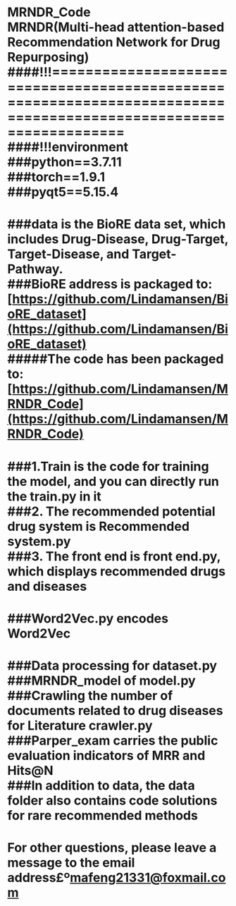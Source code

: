 MRNDR_Code   
MRNDR(Multi-head attention-based Recommendation Network for Drug Repurposing)     
####!!!=================================================================================================================   
####!!!environment    
###python==3.7.11    
###torch==1.9.1   
###pyqt5==5.15.4   
========================================================================================================================   

###data is the BioRE data set, which includes Drug-Disease, Drug-Target, Target-Disease, and Target-Pathway.   
###BioRE address is packaged to: [https://github.com/Lindamansen/BioRE_dataset](https://github.com/Lindamansen/BioRE_dataset)    
#####The code has been packaged to:[https://github.com/Lindamansen/MRNDR_Code](https://github.com/Lindamansen/MRNDR_Code)     
========================================================================================================================
###1.Train is the code for training the model, and you can directly run the train.py in it        
###2. The recommended potential drug system is Recommended system.py      
###3. The front end is front end.py, which displays recommended drugs and diseases     
========================================================================================================================   
###Word2Vec.py encodes Word2Vec        
========================================================================================================================    
###Data processing for dataset.py   
###MRNDR_model of model.py   
###Crawling the number of documents related to drug diseases for Literature crawler.py   
###Parper_exam carries the public evaluation indicators of MRR and Hits@N   
###In addition to data, the data folder also contains code solutions for rare recommended methods     
========================================================================================================================
For other questions, please leave a message to the email address£º[mafeng21331@foxmail.com](mafeng21331@foxmail.com)     
========================================================================================================================
